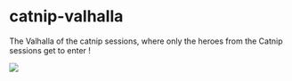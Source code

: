 # catnip-valhalla
The Valhalla of the catnip sessions, where only the heroes from the Catnip sessions get to enter !

![](https://www.pngfind.com/pngs/m/219-2197528_cat-laughing-emoji-freetoedit-cat-laughing-crying-emoji.png)
